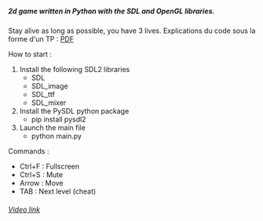 ##### 2d game written in Python with the SDL and OpenGL libraries.
Stay alive as long as possible, you have 3 lives.
Explications du code sous la forme d'un TP : [PDF](https://gitlab.com/ggcow/jeu-python-opengl/-/blob/master/explainations.pdf)

How to start :
1. Install the following SDL2 libraries
    * SDL
    * SDL_image
    * SDL_ttf
    * SDL_mixer
2. Install the PySDL python package
    * pip install pysdl2
3. Launch the main file
    * python main.py

Commands :
* Ctrl+F : Fullscreen
* Ctrl+S : Mute
* Arrow : Move
* TAB : Next level (cheat)

###### [Video link](https://youtu.be/fM9e1LMPsRc)
